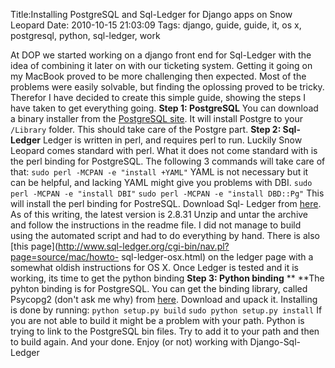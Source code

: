 Title:Installing PostgreSQL and Sql-Ledger for Django apps on Snow Leopard
Date: 2010-10-15 21:03:09
Tags: django, guide, guide, it, os x, postgresql, python, sql-ledger, work

At DOP we started working on a django front end for Sql-Ledger with the idea
of combining it later on with our ticketing system. Getting it going on my
MacBook proved to be more challenging then expected. Most of the problems were
easily solvable, but finding the oplossing proved to be tricky. Therefor I
have decided to create this simple guide, showing the steps I have taken to
get everything going. **Step 1: PostgreSQL** You can download a binary
installer from the [PostgreSQL site](http://www.postgresql.org/download/). It
will install Postgre to your `/Library` folder. This should take care of the
Postgre part. **Step 2: Sql-Ledger** Ledger is written in perl, and requires
perl to run. Luckily Snow Leopard comes standard with perl. What it does not
come standard with is the perl binding for PostgreSQL. The following 3
commands will take care of that: `sudo perl -MCPAN -e "install +YAML"` YAML is
not necessary but it can be helpful, and lacking YAML might give you problems
with DBI. `sudo perl -MCPAN -e "install DBI"` `sudo perl -MCPAN -e "install
DBD::Pg"` This will install the perl binding for PostreSQL. Download Sql-
Ledger from [here](http://www.sql-ledger.com/source/sql-ledger-2.8.31.tar.gz).
As of this writing, the latest version is 2.8.31 Unzip and untar the archive
and follow the instructions in the readme file. I did not manage to build
using the automated script and had to do everything by hand. There is also
[this page](http://www.sql-ledger.org/cgi-bin/nav.pl?page=source/mac/howto-
sql-ledger-osx.html) on the ledger page with a somewhat oldish instructions
for OS X. Once Ledger is tested and it is working, its time to get the python
binding **Step 3: Python binding** ** **The pyhton binding is for PostgreSQL.
You can get the binding library, called Psycopg2 (don't ask me why) from
[here](http://initd.org/psycopg/download/). Download and upack it. Installing
is done by running: `python setup.py build` `sudo python setup.py install` If
you are not able to build it might be a problem with your path. Python is
trying to link to the PostgreSQL bin files. Try to add it to your path and
then to build again. And your done. Enjoy (or not) working with Django-Sql-
Ledger

